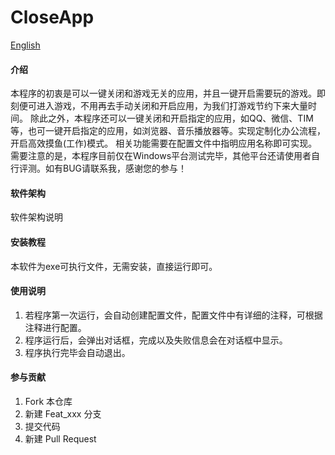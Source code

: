 # CloseApp

[English](./README.en.md)

#### 介绍
本程序的初衷是可以一键关闭和游戏无关的应用，并且一键开启需要玩的游戏。即刻便可进入游戏，不用再去手动关闭和开启应用，为我们打游戏节约下来大量时间。
除此之外，本程序还可以一键关闭和开启指定的应用，如QQ、微信、TIM等，也可一键开启指定的应用，如浏览器、音乐播放器等。实现定制化办公流程，开启高效摸鱼(工作)模式。
相关功能需要在配置文件中指明应用名称即可实现。需要注意的是，本程序目前仅在Windows平台测试完毕，其他平台还请使用者自行评测。如有BUG请联系我，感谢您的参与！

#### 软件架构
软件架构说明


#### 安装教程
本软件为exe可执行文件，无需安装，直接运行即可。


#### 使用说明

1.  若程序第一次运行，会自动创建配置文件，配置文件中有详细的注释，可根据注释进行配置。
2.  程序运行后，会弹出对话框，完成以及失败信息会在对话框中显示。
3.  程序执行完毕会自动退出。

#### 参与贡献

1.  Fork 本仓库
2.  新建 Feat_xxx 分支
3.  提交代码
4.  新建 Pull Request



